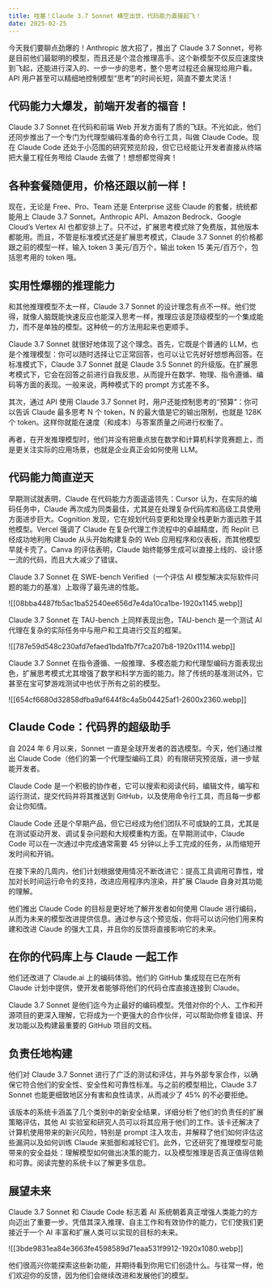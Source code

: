 ```yaml
---
title: 哇塞！Claude 3.7 Sonnet 横空出世，代码能力直接起飞！
date: 2025-02-25
---
```

今天我们要聊点劲爆的！Anthropic 放大招了，推出了 Claude 3.7 Sonnet，号称是目前他们最聪明的模型，而且还是个混合推理高手。这个新模型不仅反应速度快到飞起，还能进行深入的、一步一步的思考，整个思考过程还会展现给用户看。API 用户甚至可以精细地控制模型“思考”的时间长短，简直不要太灵活！

## 代码能力大爆发，前端开发者的福音！

Claude 3.7 Sonnet 在代码和前端 Web 开发方面有了质的飞跃。不光如此，他们还同步推出了一个专门为代理型编码准备的命令行工具，叫做 Claude Code。现在 Claude Code 还处于小范围的研究预览阶段，但它已经能让开发者直接从终端把大量工程任务甩给 Claude 去做了！想想都觉得爽！

## 各种套餐随便用，价格还跟以前一样！

现在，无论是 Free、Pro、Team 还是 Enterprise 这些 Claude 的套餐，统统都能用上 Claude 3.7 Sonnet。Anthropic API、Amazon Bedrock、Google Cloud’s Vertex AI 也都安排上了。只不过，扩展思考模式除了免费版，其他版本都能用。而且，不管是标准模式还是扩展思考模式，Claude 3.7 Sonnet 的价格都跟之前的模型一样，输入 token 3 美元/百万个，输出 token 15 美元/百万个，包括思考用的 token 哦。

## 实用性爆棚的推理能力

和其他推理模型不太一样，Claude 3.7 Sonnet 的设计理念有点不一样。他们觉得，就像人脑既能快速反应也能深入思考一样，推理应该是顶级模型的一个集成能力，而不是单独的模型。这种统一的方法用起来也更顺手。

Claude 3.7 Sonnet 就很好地体现了这个理念。首先，它既是个普通的 LLM，也是个推理模型：你可以随时选择让它正常回答，也可以让它先好好想想再回答。在标准模式下，Claude 3.7 Sonnet 就是 Claude 3.5 Sonnet 的升级版。在扩展思考模式下，它会在回答之前进行自我反思，从而提升在数学、物理、指令遵循、编码等方面的表现。一般来说，两种模式下的 prompt 方式差不多。

其次，通过 API 使用 Claude 3.7 Sonnet 时，用户还能控制思考的“预算”：你可以告诉 Claude 最多思考 N 个 token，N 的最大值是它的输出限制，也就是 128K 个 token。这样你就能在速度（和成本）与答案质量之间进行权衡了。

再者，在开发推理模型时，他们并没有把重点放在数学和计算机科学竞赛题上，而是更关注实际的应用场景，也就是企业真正会如何使用 LLM。

## 代码能力简直逆天

早期测试就表明，Claude 在代码能力方面遥遥领先：Cursor 认为，在实际的编码任务中，Claude 再次成为同类最佳，尤其是在处理复杂代码库和高级工具使用方面进步巨大。Cognition 发现，它在规划代码变更和处理全栈更新方面远胜于其他模型。Vercel 强调了 Claude 在复杂代理工作流程中的卓越精度，而 Replit 已经成功地利用 Claude 从头开始构建复杂的 Web 应用程序和仪表板，而其他模型早就卡壳了。Canva 的评估表明，Claude 始终能够生成可以直接上线的、设计感一流的代码，而且大大减少了错误。

Claude 3.7 Sonnet 在 SWE-bench Verified（一个评估 AI 模型解决实际软件问题的能力的基准）上取得了最先进的性能。

![[08bba4487fb5ac1ba52540ee656d7e4da10ca1be-1920x1145.webp]]

Claude 3.7 Sonnet 在 TAU-bench 上同样表现出色，TAU-bench 是一个测试 AI 代理在复杂的实际任务中与用户和工具进行交互的框架。

![[787e59d548c230afd7efaed1bda1fb7f7ca207b8-1920x1114.webp]]

Claude 3.7 Sonnet 在指令遵循、一般推理、多模态能力和代理型编码方面表现出色，扩展思考模式尤其增强了数学和科学方面的能力。除了传统的基准测试外，它甚至在宝可梦游戏测试中也优于所有之前的模型。

![[654cf6680d32858dfba9af644f8c4a5b04425af1-2600x2360.webp]]

## Claude Code：代码界的超级助手

自 2024 年 6 月以来，Sonnet 一直是全球开发者的首选模型。今天，他们通过推出 Claude Code（他们的第一个代理型编码工具）的有限研究预览版，进一步赋能开发者。

Claude Code 是一个积极的协作者，它可以搜索和阅读代码，编辑文件，编写和运行测试，提交代码并将其推送到 GitHub，以及使用命令行工具，而且每一步都会让你知情。

Claude Code 还是个早期产品，但它已经成为他们团队不可或缺的工具，尤其是在测试驱动开发、调试复杂问题和大规模重构方面。在早期测试中，Claude Code 可以在一次通过中完成通常需要 45 分钟以上手工完成的任务，从而缩短开发时间和开销。

在接下来的几周内，他们计划根据使用情况不断改进它：提高工具调用可靠性，增加对长时间运行命令的支持，改进应用程序内渲染，并扩展 Claude 自身对其功能的理解。

他们推出 Claude Code 的目标是更好地了解开发者如何使用 Claude 进行编码，从而为未来的模型改进提供信息。通过参与这个预览版，你将可以访问他们用来构建和改进 Claude 的强大工具，并且你的反馈将直接影响它的未来。

## 在你的代码库上与 Claude 一起工作

他们还改进了 Claude.ai 上的编码体验。他们的 GitHub 集成现在已在所有 Claude 计划中提供，使开发者能够将他们的代码仓库直接连接到 Claude。

Claude 3.7 Sonnet 是他们迄今为止最好的编码模型。凭借对你的个人、工作和开源项目的更深入理解，它将成为一个更强大的合作伙伴，可以帮助你修复错误、开发功能以及构建最重要的 GitHub 项目的文档。

## 负责任地构建

他们对 Claude 3.7 Sonnet 进行了广泛的测试和评估，并与外部专家合作，以确保它符合他们的安全性、安全性和可靠性标准。与之前的模型相比，Claude 3.7 Sonnet 也能更细致地区分有害和良性请求，从而减少了 45% 的不必要拒绝。

该版本的系统卡涵盖了几个类别中的新安全结果，详细分析了他们的负责任的扩展策略评估，其他 AI 实验室和研究人员可以将其应用于他们的工作。该卡还解决了计算机使用带来的新兴风险，特别是 prompt 注入攻击，并解释了他们如何评估这些漏洞以及如何训练 Claude 来抵御和减轻它们。此外，它还研究了推理模型可能带来的安全益处：理解模型如何做出决策的能力，以及模型推理是否真正值得信赖和可靠。阅读完整的系统卡以了解更多信息。

## 展望未来

Claude 3.7 Sonnet 和 Claude Code 标志着 AI 系统朝着真正增强人类能力的方向迈出了重要一步。凭借其深入推理、自主工作和有效协作的能力，它们使我们更接近于一个 AI 丰富和扩展人类可以实现的目标的未来。

![[3bde9831ea84e3663fe4598589d71eaa531f9912-1920x1080.webp]]

他们很高兴你能探索这些新功能，并期待看到你用它们创造什么。与往常一样，他们欢迎你的反馈，因为他们会继续改进和发展他们的模型。